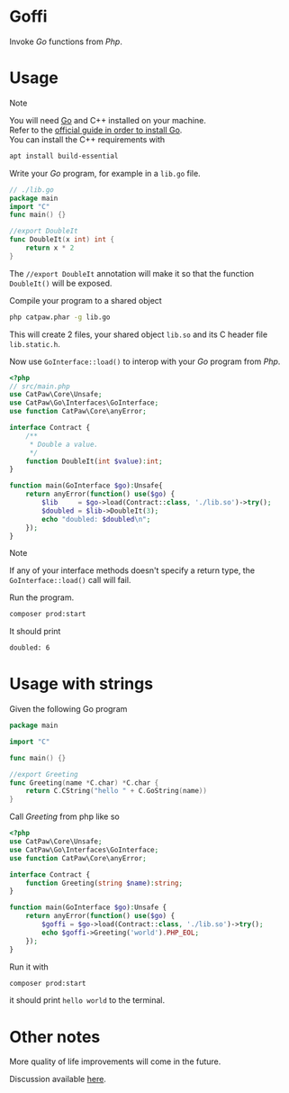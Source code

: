 # Goffi

Invoke _Go_ functions from _Php_.

# Usage

> [!NOTE]
> You will need [Go](https://go.dev/) and C++ installed on your machine.\
> Refer to the [official guide in order to install Go](https://go.dev/doc/install).\
> You can install the C++ requirements with
> ```sh
> apt install build-essential
> ```

Write your _Go_ program, for example in a `lib.go` file.

```go
// ./lib.go
package main
import "C"
func main() {}

//export DoubleIt
func DoubleIt(x int) int {
    return x * 2
}
```

The `//export DoubleIt` annotation will make it so that the function `DoubleIt()` will be exposed.

Compile your program to a shared object
```sh
php catpaw.phar -g lib.go
```
This will create 2 files, your shared object `lib.so` and its C header file `lib.static.h`.

Now use `GoInterface::load()` to interop with your _Go_ program from _Php_.

```php
<?php
// src/main.php
use CatPaw\Core\Unsafe;
use CatPaw\Go\Interfaces\GoInterface;
use function CatPaw\Core\anyError;

interface Contract {
    /**
     * Double a value.
     */
    function DoubleIt(int $value):int;
}

function main(GoInterface $go):Unsafe{
    return anyError(function() use($go) {
        $lib     = $go->load(Contract::class, './lib.so')->try();
        $doubled = $lib->DoubleIt(3);
        echo "doubled: $doubled\n";
    });
}
```

> [!NOTE]
> If any of your interface methods doesn't specify a return type, the `GoInterface::load()` call will fail.

Run the program.

```sh
composer prod:start
```

It should print

```sh
doubled: 6
```

# Usage with strings

Given the following Go program

```go
package main

import "C"

func main() {}

//export Greeting
func Greeting(name *C.char) *C.char {
    return C.CString("hello " + C.GoString(name))
}
```
Call _Greeting_ from php like so

```php
<?php
use CatPaw\Core\Unsafe;
use CatPaw\Go\Interfaces\GoInterface;
use function CatPaw\Core\anyError;

interface Contract {
    function Greeting(string $name):string;
}

function main(GoInterface $go):Unsafe {
    return anyError(function() use($go) {
        $goffi = $go->load(Contract::class, './lib.so')->try();
        echo $goffi->Greeting('world').PHP_EOL;
    });
}
```

Run it with
```sh
composer prod:start
```
it should print `hello world` to the terminal.


# Other notes

More quality of life improvements will come in the future.

Discussion available [here](https://github.com/tncrazvan/catpaw/discussions/3).
